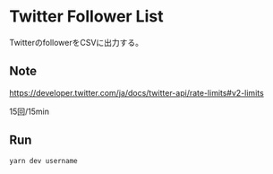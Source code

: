 # Twitter Follower List

TwitterのfollowerをCSVに出力する。

## Note

https://developer.twitter.com/ja/docs/twitter-api/rate-limits#v2-limits

15回/15min

## Run

```bash
yarn dev username
```

